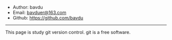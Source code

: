 - Author: bavdu
- Email: bavduer@163.com
- Github: https://github.com/bavdu
---
This page is study git version control.
git is a free software.
